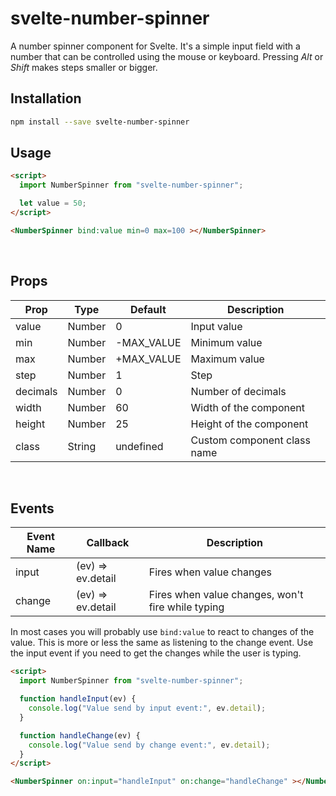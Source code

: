# svelte-number-spinner

A number spinner component for Svelte. It's a simple input field with a number that can be controlled using the mouse or keyboard. Pressing *Alt* or *Shift* makes steps smaller or bigger.


## Installation

```bash
npm install --save svelte-number-spinner
```

## Usage

```html
<script>
  import NumberSpinner from "svelte-number-spinner";

  let value = 50;
</script>

<NumberSpinner bind:value min=0 max=100 ></NumberSpinner>
```

<br />

## Props

| Prop           | Type    | Default     | Description                  |
| -------------- | ------- | ----------- | ---------------------------- |
| value          | Number  | 0           | Input value                  |
| min            | Number  | -MAX_VALUE  | Minimum value                |
| max            | Number  | +MAX_VALUE  | Maximum value                |
| step           | Number  | 1           | Step                         |
| decimals       | Number  | 0           | Number of decimals           | 
| width          | Number  | 60          | Width of the component       |
| height         | Number  | 25          | Height of the component      |
| class          | String  | undefined   | Custom component class name  |

<br />

## Events

| Event Name     | Callback           | Description                                          |
| -------------- | ------------------ | ---------------------------------------------------- |
| input          | (ev) => ev.detail  | Fires when value changes                             |
| change         | (ev) => ev.detail  | Fires when value changes, won't fire while typing    |

In most cases you will probably use ```bind:value``` to react to changes of the value. This is more or less the same as listening to the change event. Use the input event if you need to get the changes while the user is typing.

```html
<script>
  import NumberSpinner from "svelte-number-spinner";

  function handleInput(ev) {
    console.log("Value send by input event:", ev.detail);    
  }

  function handleChange(ev) {
    console.log("Value send by change event:", ev.detail);    
  }
</script>

<NumberSpinner on:input="handleInput" on:change="handleChange" ></NumberSpinner>
```

<br />


